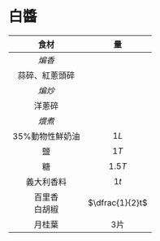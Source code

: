 # 白醬

|        食材        |       量        |
| :----------------: | :-------------: |
|       *煸香*       |                 |
|   蒜碎、紅蔥頭碎   |                 |
|       *煸炒*       |                 |
|       洋蔥碎       |                 |
|       *煨煮*       |                 |
|  35%動物性鮮奶油   |      $1L$       |
|         鹽         |      $1T$       |
|         糖         |     $1.5T$      |
|     義大利香料     |      $1t$       |
| 百里香<br />白胡椒 | $\dfrac{1}{2}t$ |
|       月桂葉       |      $3$片      |
